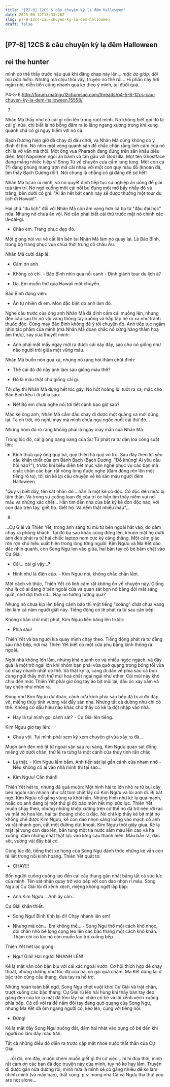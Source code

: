 ```yaml
---
title: "[P7-8] 12CS & câu chuyện kỳ lạ đêm Halloween"
date: 2025-06-12T13:33:26Z
slug: p7-8-12cs-cau-chuyen-ky-la-dem-halloween
draft: false
---
```


## [P7-8] 12CS & câu chuyện kỳ lạ đêm Halloween

## rei the hunter

mình có thể thấy trước hậu quả khi đăng chap này lên... *mặc áo giáp, đội mũ bảo hiểm*. Nhưng mà chịu thôi vậy, truyện nó thế rồi... 
Hi phần này hơi ngắn nhỉ, diễn tiến cũng nhanh quá ko theo ý mình, tại đuối quá...
 
P4-5-6:http://forum.matngu12chomsao.com/threads/p4-5-6-12cs-cau-chuyen-ky-la-dem-halloween.15558/
 
7.

Nhân Mã thấy như có cái gì cồn lên trong ruột mình. Nó không biết gọi đó là cái gì nữa, chỉ biết là nó bỗng đâm ra lo lắng ngang xương trong khi xung quanh chả có gì nguy hiểm với nó cả.

Bạch Dương hiện giờ đã chạy đi đâu chơi, và Nhân Mã cũng không có ý định đi tìm. Nó nhìn một vòng quanh sân để chắc chắn rằng linh cảm của nó chỉ là vớ vẩn mà thôi. Một ông vua Pharaoh đang đứng trên sân khấu biểu diễn. Một Napoleon ngồi ăn bánh và tán gẫu với Godzilla. Một tên Ghostface đang mắng nhiếc hiệp sĩ Song Tử về chuyện cưa cẩm lung tung. Một con cá (?) đang phùng mang trợn má cãi nhau với một con quỷ màu đỏ (khoan đã, tìm thấy Bạch Dương rồi!).  Nói chung là chẳng có gì đáng để sợ hết!

Nhân Mã tự an ủi mình, và nó quyết định tiếp tục sự nghiệp ăn uống để giải toả tâm trí. Nó ngó xuống một cái nồi bự đựng một mớ bầy nhầy đỏ và trắng, bên dưới có ghi: "Ai ăn hết bát canh này sẽ được thưởng một tour du lịch đi Hawaii!".

Hai chữ "du lịch" đối với Nhân Mã còn âm vang hơn cả ba từ "đậu đại học" nữa. Nhưng nó chưa ăn vội. Nó cần phải biết cái thứ trước mặt nó chính xác là-cái-gì.

- Chào em. Trang phục đẹp đó.

Một giọng nói vui vẻ cất lên bên tai Nhân Mã làm nó quay lại. Là Bảo Bình, trong bộ trang phục vua chúa thời trung cổ châu Âu.

Nhân Mã cười đáp lễ:

- Cảm ơn anh.

- Không có chi. - Bảo Bình nhìn qua nồi canh - Định giành tour du lịch à?

- Dạ. Em muốn thử qua Hawaii một chuyến.

Bảo Bình động viên:

- Ăn tự nhiên đi em. Món đặc biệt do anh làm đó.

Nghe câu trước của ông anh Nhân Mã đã định cầm cái muỗng lên, nhưng đến câu sau thì nó vội vàng thõng tay xuống và hấp tấp né ra xa như tránh thuốc độc. Cũng may Bảo Bình không để ý tới chuyện đó. Anh tiếp tục ngắm nhìn tác phẩm của mình (mà Nhân Mã đoan chắc nó xứng hàng thảm hoạ ẩm thực), say sưa thuyết minh:

- Anh phải mất mấy ngày mới ra được cái này đấy, sao cho nó giống như não người trôi giữa một vũng máu.

Nhân Mã buồn nôn quá xá, nhưng nó ráng hỏi thăm chút đỉnh:

- Thế cái đỏ đỏ này anh làm sao giống máu thế?

- Đó là máu thật chứ giống cái gì.

Tới đây thì Nhân Mã dựng hết tóc gáy. Nó hốt hoảng lùi tuốt ra xa, mặc cho Bảo Bình kêu í ới phía sau:

- Nè! Bộ em chưa nghe nói tới tiết canh bao giờ sao?

Mặc kệ ông anh, Nhân Mã cắm đầu chạy đi được một quãng xa mới dừng lại. Tạ ơn trời, nó nghĩ, may mà mình chưa ngu ngốc nuốt cái thứ đó...

Nhưng hôm đó rõ ràng không phải là ngày may mắn của Nhân Mã.

Trong lúc đó, cái giọng oang oang của Sư Tử phát ra từ dàn loa công suất lớn:

- Kính thưa quý ông quý bà, quý thiên hà quý vũ trụ. Sau đây theo lời yêu cầu khẩn thiết của em Bành Bạch (Bạch Dương: "Đồ khùng! Ai yêu cầu hồi nào?"), trước khi biểu diễn tiết mục văn nghệ phục vụ các bạn mà chắc chắn các bạn rất nóng lòng được nghe (đám đông rên lên một tiếng rõ to), tôi xin kể lại câu chuyện về kẻ săn máu người đêm Halloween.

"Quý vị biết đấy, tên sát nhân đó... hắn là một kẻ cô độc. Cô độc đến mức bị tâm thần. Và trong sự cuồng loạn đó của trí óc hắn tìm thấy niềm vui nơi máu và những xác chết... Hắn tìm đến nhà của bất kỳ kẻ đơn độc nào, với con dao trên tay, giết họ. Giết họ. Và nếm thật nhiều máu"...

8.

...Cự Giải và Thiên Yết, trong ánh sáng tù mù từ bên ngoài hắt vào, dò dẫm chạy ra phòng khách. Tại đó ba sao khác cũng đứng lên, khuôn mặt họ dưới ánh đèn phát ra từ hai chiếc laptop nom cực kỳ căng thẳng. Một cảm giác rờn rợn khó hiều xuất hiện trong lòng từng người: Kim Ngưu và Ma Kết dáo dác nhìn quanh, còn Song Ngư len vào giữa, hai bàn tay cô bé bám chặt vào Cự Giải:

- Cái... cái gì vậy...?

- Hình như là điện cúp. - Kim Ngưu nói, không chắc chắn lắm.

Một cách vô thức, Thiên Yết có linh cảm rất không ổn về chuyện này. Giống như là có ai đang ở bên ngoài cửa và quan sát bọn nó bằng đôi mắt sáng quắt, chờ đợi thời cơ... Hay nó tưởng tượng quá?

Nhưng nó chưa kịp lên tiếng cảnh báo thì một tiếng "xoảng" chát chúa vang lên làm cả năm người giật nảy. Tiếng động có lẽ phát ra từ sau căn bếp.

Không chần chừ một phút, Kim Ngưu liền băng lên trước:

- Phía sau!

Thiên Yết và ba người kia quay mình chạy theo. Tiếng động phát ra từ đằng sau nhà bếp, nơi mà Thiên Yết biết có một cửa phụ bằng kính thông ra ngoài.

Ngôi nhà không lớn lắm, nhưng khá quanh co và nhiều ngóc ngách, và đây quả là một trở ngại lớn khi nhóm bạn phải vừa quờ quạng trong bóng tối vừa cố chạy nhanh nhất có thể. Và thật kỳ lạ, càng đi dần về phía sau cả bọn càng ngửi thấy một thứ mùi hoá chất ngai ngái như ether. Cái mùi này khó chịu đến mức Thiên Yết phải giơ ống tay áo bịt mũi lại, đầu óc xay xẩm và tay chân như nhũn ra.

Đúng như Kim Ngưu dự đoán, cánh cửa kính phía sau bếp đã bị ai đó đập vỡ, miểng thủy tinh vương vãi đầy sàn nhà. Nhưng tất cả dường như chỉ có thế. Không có dấu hiệu nào khác cho thấy có kẻ lạ đột nhập vào nhà.

- Hay là tụi mình gọi cảnh sát? - Cự Giải lên tiếng.

Kim Ngưu giơ tay lên:

- Chưa vội. Tụi mình phải xem kỹ xem chuyện gì vừa xảy ra đã...

Mượn ánh đèn mờ tịt từ ngoài sân sau rọi sáng, Kim Ngưu quan sát đống miểng vỡ dưới chân, thứ lẽ ra từng là một cánh cửa thủy tinh rắn chắc.

- Lạ thật. - Kim Ngưu lẩm bẩm. Anh tiến sát lại gần cánh cửa nham nhở - Nếu không có ai vào nhà mình thì tại sao...

- Kim Ngưu! Cẩn thận!!

Thiên Yết hét to, nhưng đã quá muộn: Một hình hài to lớn nhô ra từ bụi cây bên ngoài sân nhanh như cắt tóm chặt lấy cổ Kim Ngưu và lôi anh đi. Bị bất ngờ, Kim Ngưu cố gắng vùng ra khỏi hắn. Nhưng hình như kẻ lạ quá mạnh, hoặc do anh đang bị một thứ gì đó bào mòn hết mọi sức lực. Thiên Yết muốn chạy theo, nhưng những khớp xương trên cơ thể nó đã trở nên rời rạc và mắt nó hoa lên, hai tai thoáng chốc ù đặc. Nó chỉ kịp thấy kẻ bịt mặt nọ khống chế được Kim Ngưu, kề con dao nhọn sáng loáng vào mạch cổ anh và rất nhanh gọn, cắt một đường dứt khoát. Kim Ngưu thôi giãy giụa. Kẻ lạ mặt lại vung con dao lên, bắn tung một tia nước sẫm màu lên cao và hạ xuống, đâm những nhát thật lực vào lưng cậu thanh niên. Máu bắn ra, đặc sệt, vương vãi đầy bãi cỏ.

Cùng lúc đó, tiếng thét xé họng của Song Ngư đánh thức những kẻ vẫn còn tê liệt trong nỗi kinh hoàng. Thiên Yết quát to:

- CHẠY!!!

Bốn người cuống cuồng lao đến cái cầu thang gần nhất bằng tất cả sức lực của mình. Tên sát nhân quay trở vào bếp với con dao nhọn rỉ máu. Song Ngư bị Cự Giải lôi đi xềnh xệch, miệng không ngớt lắp bắp:

- Anh Kim Ngưu... Anh ấy còn...

Cự Giải khẩn thiết:

- Song Ngư! Bình tĩnh lại đi! Chạy nhanh lên em!

- Nhưng mà còn... Em không thể... - Song Ngư thở một cách khó nhọc, đôi chân nhỏ bé lọng cọng leo lên các bậc thang một cách khó khăn. Thậm chí có lúc nó còn muốn lao trở xuống bếp.

Thiên Yết hét lạc giọng:

- Ngư! Giải! Hai người NHANH LÊN!

Kẻ lạ mặt vẫn còn bận bịu với cái xác ngoài vườn. Cơ hội thích hợp để chạy thoát, nhưng dường như tốc độ của hai cô gái quá chậm. Ma Kết dừng lại ờ bậc trên cùng cầu thang, đưa tay ra hỗ trợ.

Nhưng hoàn toàn bất ngờ, Song Ngư chợt vuột khỏi Cự Giải và trật chân, trượt xuống các bậc thang. Cự Giải rú lên hãi hùng khi thấy bàn tay đeo găng đen của kẻ lạ mặt đã tóm lấy hai chân cô bé và lôi xềnh xệch xuống phía bếp. Cô cố với ra để nắm đôi tay đang quờ quạng của Song Ngư, nhưng Ma Kết đã ôm ngang người cô, kéo lên, cùng với tiếng nói:

- Đừng!

Kẻ lạ mặt đẩy Song Ngư xuống đất, đâm hai nhát vào bụng cô bé đến khi người nó lấm đầy máu tươi.

Tất cả những điều đó diễn ra trước cặp mắt nhoè nước thất thần của Cự Giải.
 
... rồi đó, em đây, muốn chém muốn giết gì thì cứ việc... 
hì hì đùa thôi, mình rất cảm ơn các bạn đã đọc truyện này của mình, tuy nó ko hay lắm. Truyện đi được gần nửa đường rồi, mình hứa là mình sẽ cố gắng nhiều để ko làm chính mình (và mấy bạn), thất vọng. 
p.s: mong nhà Cá và Ngưu tha thứ! you are not alone...